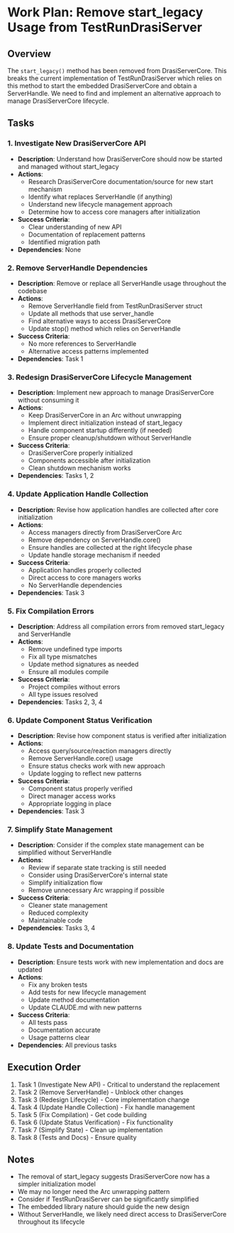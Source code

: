 # Work Plan: Remove start_legacy Usage from TestRunDrasiServer

## Overview
The `start_legacy()` method has been removed from DrasiServerCore. This breaks the current implementation of TestRunDrasiServer which relies on this method to start the embedded DrasiServerCore and obtain a ServerHandle. We need to find and implement an alternative approach to manage DrasiServerCore lifecycle.

## Tasks

### 1. Investigate New DrasiServerCore API
- **Description**: Understand how DrasiServerCore should now be started and managed without start_legacy
- **Actions**: 
  - Research DrasiServerCore documentation/source for new start mechanism
  - Identify what replaces ServerHandle (if anything)
  - Understand new lifecycle management approach
  - Determine how to access core managers after initialization
- **Success Criteria**: 
  - Clear understanding of new API
  - Documentation of replacement patterns
  - Identified migration path
- **Dependencies**: None

### 2. Remove ServerHandle Dependencies
- **Description**: Remove or replace all ServerHandle usage throughout the codebase
- **Actions**: 
  - Remove ServerHandle field from TestRunDrasiServer struct
  - Update all methods that use server_handle
  - Find alternative ways to access DrasiServerCore
  - Update stop() method which relies on ServerHandle
- **Success Criteria**: 
  - No more references to ServerHandle
  - Alternative access patterns implemented
- **Dependencies**: Task 1

### 3. Redesign DrasiServerCore Lifecycle Management
- **Description**: Implement new approach to manage DrasiServerCore without consuming it
- **Actions**: 
  - Keep DrasiServerCore in an Arc without unwrapping
  - Implement direct initialization instead of start_legacy
  - Handle component startup differently (if needed)
  - Ensure proper cleanup/shutdown without ServerHandle
- **Success Criteria**: 
  - DrasiServerCore properly initialized
  - Components accessible after initialization
  - Clean shutdown mechanism works
- **Dependencies**: Tasks 1, 2

### 4. Update Application Handle Collection
- **Description**: Revise how application handles are collected after core initialization
- **Actions**: 
  - Access managers directly from DrasiServerCore Arc
  - Remove dependency on ServerHandle.core()
  - Ensure handles are collected at the right lifecycle phase
  - Update handle storage mechanism if needed
- **Success Criteria**: 
  - Application handles properly collected
  - Direct access to core managers works
  - No ServerHandle dependencies
- **Dependencies**: Task 3

### 5. Fix Compilation Errors
- **Description**: Address all compilation errors from removed start_legacy and ServerHandle
- **Actions**: 
  - Remove undefined type imports
  - Fix all type mismatches
  - Update method signatures as needed
  - Ensure all modules compile
- **Success Criteria**: 
  - Project compiles without errors
  - All type issues resolved
- **Dependencies**: Tasks 2, 3, 4

### 6. Update Component Status Verification
- **Description**: Revise how component status is verified after initialization
- **Actions**: 
  - Access query/source/reaction managers directly
  - Remove ServerHandle.core() usage
  - Ensure status checks work with new approach
  - Update logging to reflect new patterns
- **Success Criteria**: 
  - Component status properly verified
  - Direct manager access works
  - Appropriate logging in place
- **Dependencies**: Task 3

### 7. Simplify State Management
- **Description**: Consider if the complex state management can be simplified without ServerHandle
- **Actions**: 
  - Review if separate state tracking is still needed
  - Consider using DrasiServerCore's internal state
  - Simplify initialization flow
  - Remove unnecessary Arc wrapping if possible
- **Success Criteria**: 
  - Cleaner state management
  - Reduced complexity
  - Maintainable code
- **Dependencies**: Tasks 3, 4

### 8. Update Tests and Documentation
- **Description**: Ensure tests work with new implementation and docs are updated
- **Actions**: 
  - Fix any broken tests
  - Add tests for new lifecycle management
  - Update method documentation
  - Update CLAUDE.md with new patterns
- **Success Criteria**: 
  - All tests pass
  - Documentation accurate
  - Usage patterns clear
- **Dependencies**: All previous tasks

## Execution Order
1. Task 1 (Investigate New API) - Critical to understand the replacement
2. Task 2 (Remove ServerHandle) - Unblock other changes
3. Task 3 (Redesign Lifecycle) - Core implementation change
4. Task 4 (Update Handle Collection) - Fix handle management
5. Task 5 (Fix Compilation) - Get code building
6. Task 6 (Update Status Verification) - Fix functionality
7. Task 7 (Simplify State) - Clean up implementation
8. Task 8 (Tests and Docs) - Ensure quality

## Notes
- The removal of start_legacy suggests DrasiServerCore now has a simpler initialization model
- We may no longer need the Arc unwrapping pattern
- Consider if TestRunDrasiServer can be significantly simplified
- The embedded library nature should guide the new design
- Without ServerHandle, we likely need direct access to DrasiServerCore throughout its lifecycle